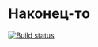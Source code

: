 # Наконец-то

[![Build status](https://ci.appveyor.com/api/projects/status/8qqmd17ugof1d2vr?svg=true)](https://ci.appveyor.com/project/Lanoriya/ajs-unit-test2)

